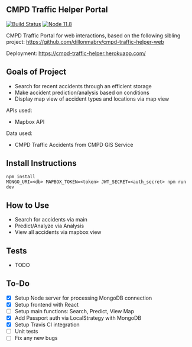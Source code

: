 ## CMPD Traffic Helper Portal
[![Build Status](https://travis-ci.org/dillonmabry/cmpd-traffic-helper-web.svg?branch=master)](https://travis-ci.org/dillonmabry/cmpd-traffic-helper-web)
[![Node 11.8](https://img.shields.io/badge/node-11.8-blue.svg)](https://nodejs.org/en/)

CMPD Traffic Portal for web interactions, based on the following sibling project: https://github.com/dillonmabry/cmpd-traffic-helper-web

Deployment: https://cmpd-traffic-helper.herokuapp.com/

## Goals of Project
- Search for recent accidents through an efficient storage
- Make accident prediction/analysis based on conditions
- Display map view of accident types and locations via map view

APIs used:
- Mapbox API

Data used:
- CMPD Traffic Accidents from CMPD GIS Service

## Install Instructions
```
npm install
MONGO_URI=<db> MAPBOX_TOKEN=<token> JWT_SECRET=<auth_secret> npm run dev
```

## How to Use
- Search for accidents via main
- Predict/Analyze via Analysis
- View all accidents via mapbox view

## Tests
- TODO

## To-Do
- [X] Setup Node server for processing MongoDB connection
- [X] Setup frontend with React
- [ ] Setup main functions: Search, Predict, View Map
- [X] Add Passport auth via LocalStrategy with MongoDB
- [X] Setup Travis CI integration
- [ ] Unit tests
- [ ] Fix any new bugs